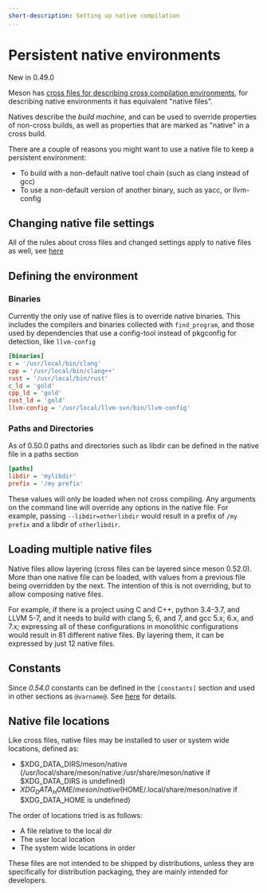 ```yaml
---
short-description: Setting up native compilation
...
```


# Persistent native environments

New in 0.49.0

Meson has [cross files for describing cross compilation environments](Cross-compilation.md),
for describing native environments it has equivalent "native files".

Natives describe the *build machine*, and can be used to override properties of
non-cross builds, as well as properties that are marked as "native" in a cross
build.

There are a couple of reasons you might want to use a native file to keep a
persistent environment:

* To build with a non-default native tool chain (such as clang instead of gcc)
* To use a non-default version of another binary, such as yacc, or llvm-config


## Changing native file settings

All of the rules about cross files and changed settings apply to native files
as well, see [here](Cross-compilation.md#changing-cross-file-settings)


## Defining the environment

### Binaries

Currently the only use of native files is to override native binaries. This
includes the compilers and binaries collected with `find_program`, and those
used by dependencies that use a config-tool instead of pkgconfig for detection,
like `llvm-config`

```ini
[binaries]
c = '/usr/local/bin/clang'
cpp = '/usr/local/bin/clang++'
rust = '/usr/local/bin/rust'
c_ld = 'gold'
cpp_ld = 'gold'
rust_ld = 'gold'
llvm-config = '/usr/local/llvm-svn/bin/llvm-config'
```

### Paths and Directories

As of 0.50.0 paths and directories such as libdir can be defined in the native
file in a paths section

```ini
[paths]
libdir = 'mylibdir'
prefix = '/my prefix'
```

These values will only be loaded when not cross compiling. Any arguments on the
command line will override any options in the native file. For example, passing
`--libdir=otherlibdir` would result in a prefix of `/my prefix` and a libdir of
`otherlibdir`.


## Loading multiple native files

Native files allow layering (cross files can be layered since meson 0.52.0).
More than one native file can be loaded, with values from a previous file being
overridden by the next. The intention of this is not overriding, but to allow
composing native files.

For example, if there is a project using C and C++, python 3.4-3.7, and LLVM
5-7, and it needs to build with clang 5, 6, and 7, and gcc 5.x, 6.x, and 7.x;
expressing all of these configurations in monolithic configurations would
result in 81 different native files. By layering them, it can be expressed by
just 12 native files.

## Constants

Since *0.54.0* constants can be defined in the `[constants]` section and
used in other sections as `@varname@`. See [here](Cross-compilation.md#constants)
for details.

## Native file locations

Like cross files, native files may be installed to user or system wide
locations, defined as:
  - $XDG_DATA_DIRS/meson/native 
    (/usr/local/share/meson/native:/usr/share/meson/native if $XDG_DATA_DIRS is
    undefined)
  - $XDG_DATA_HOME/meson/native ($HOME/.local/share/meson/native if
    $XDG_DATA_HOME is undefined)

The order of locations tried is as follows:
 - A file relative to the local dir
 - The user local location
 - The system wide locations in order

These files are not intended to be shipped by distributions, unless they are
specifically for distribution packaging, they are mainly intended for
developers.
